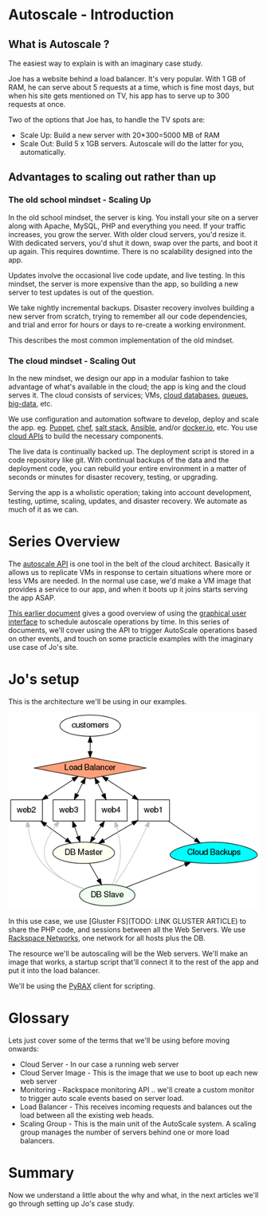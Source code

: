 # Autoscale - Introduction

## What is Autoscale ?

The easiest way to explain is with an imaginary case study.

Joe has a website behind a load balancer. It's very popular. With 1 GB of RAM, he can serve about 5 requests at a time, which is fine most days, but when his site gets mentioned on TV, his app has to serve up to 300 requests at once. 

Two of the options that Joe has, to handle the TV spots are:

 * Scale Up:  Build a new server with 20*300=5000 MB of RAM
 * Scale Out: Build 5 x 1GB servers. Autoscale will do the latter for you, automatically.

## Advantages to scaling out rather than up

### The old school mindset - Scaling Up

In the old school mindset, the server is king. You install your site on a server along with Apache, MySQL, PHP and everything you need. If your traffic increases, you grow the server. With older cloud servers, you'd resize it. With dedicated servers, you'd shut it down, swap over the parts, and boot it up again. This requires downtime. There is no scalability designed into the app.

Updates involve the occasional live code update, and live testing. In this mindset, the server is more expensive than the app, so building a new server to test updates is out of the question.

We take nightly incremental backups. Disaster recovery involves building a new server from scratch, trying to remember all our code dependencies, and trial and error for hours or days to re-create a working environment.

This describes the most common implementation of the old mindset.

### The cloud mindset - Scaling Out

In the new mindset, we design our app in a modular fashion to take advantage of what's available in the cloud; the app is king and the cloud serves it. The cloud consists of services; VMs, [cloud databases](http://www.rackspace.com/cloud/databases/), [queues](http://www.rackspace.com/cloud/queues/), [big-data](http://www.rackspace.com/cloud/big-data/), etc.

We use configuration and automation software to develop, deploy and scale the app. eg. [Puppet](http://puppetlabs.com/puppet/puppet-open-source), [chef](http://www.getchef.com/chef/), [salt stack](http://www.saltstack.com/), [Ansible](http://www.ansible.com/home), and/or [docker.io](http://docker.io/), etc. You use [cloud APIs](http://docs.rackspace.com/) to build the necessary components.

The live data is continually backed up. The deployment script is stored in a code repository like git. With continual backups of the data and the deployment code, you can rebuild your entire environment in a matter of seconds or minutes for disaster recovery, testing, or upgrading.

Serving the app is a wholistic operation; taking into account development, testing, uptime, scaling, updates, and disaster recovery. We automate as much of it as we can.

# Series Overview

The [autoscale API](http://docs.rackspace.com/cas/api/v1.0/autoscale-devguide/content/Overview.html) is one tool in the belt of the cloud architect. Basically it allows us to replicate VMs in response to certain situations where more or less VMs are needed. In the normal use case, we'd make a VM image that provides a service to our app, and when it boots up it joins starts serving the app ASAP.

[This earlier document](http://www.rackspace.com/blog/start-using-auto-scale-today/) gives a good overview of using the [graphical user interface](https://mycloud.rackspace.com/) to schedule autoscale operations by time. In this series of documents, we'll cover using the API to trigger AutoScale operations based on other events, and touch on some practicle examples with the imaginary use case of Jo's site.

# Jo's setup

This is the architecture we'll be using in our examples.

![Architecture Graph](lb.dot.png)

In this use case, we use [Gluster FS](TODO: LINK GLUSTER ARTICLE) to share the PHP code, and sessions between all the Web Servers. We use [Rackspace Networks](http://www.rackspace.com/cloud/networks/), one network for all hosts plus the DB.

The resource we'll be autoscaling will be the Web servers. We'll make an image that works, a startup script that'll connect it to the rest of the app and put it into the load balancer.

We'll be using the [PyRAX](https://github.com/rackspace/pyrax) client for scripting.


# Glossary

Lets just cover some of the terms that we'll be using before moving onwards:

 * Cloud Server - In our case a running web server
 * Cloud Server Image - This is the image that we use to boot up each new web server
 * Monitoring - Rackspace monitoring API .. we'll create a custom monitor to trigger auto scale events based on server load.
 * Load Balancer - This receives incoming requests and balances out the load between all the existing web heads.
 * Scaling Group - This is the main unit of the AutoScale system. A scaling group manages the number of servers behind one or more load balancers.

# Summary

Now we understand a little about the why and what, in the next articles we'll go through setting up Jo's case study.
